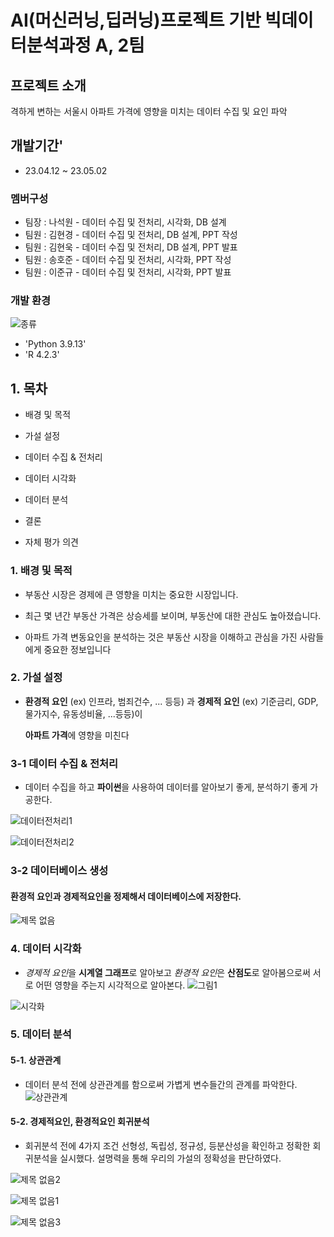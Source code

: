 # AI(머신러닝,딥러닝)프로젝트 기반 빅데이터분석과정 A, 2팀

## 프로젝트 소개
격하게 변하는 서울시 아파트 가격에 영향을 미치는 데이터 수집 및 요인 파악
## 개발기간'
* 23.04.12 ~ 23.05.02

### 멤버구성
 - 팀장 : 나석원 - 데이터 수집 및 전처리, 시각화, DB 설계
 - 팀원 : 김현경 - 데이터 수집 및 전처리, DB 설계, PPT 작성
 - 팀원 : 김현욱 - 데이터 수집 및 전처리, DB 설계, PPT 발표
 - 팀원 : 송호준 - 데이터 수집 및 전처리, 시각화, PPT 작성
 - 팀원 : 이준규 - 데이터 수집 및 전처리, 시각화, PPT 발표

### 개발 환경

![종류](https://user-images.githubusercontent.com/127808906/235382737-7daa8bf7-ba0c-412b-932c-e3852eb71dbc.png)

- 'Python 3.9.13'
- 'R 4.2.3'

## 1. 목차

- 배경 및 목적

- 가설 설정 

- 데이터 수집 & 전처리

- 데이터 시각화


- 데이터 분석

- 결론

- 자체 평가 의견

### 1. 배경 및 목적
- 부동산 시장은 경제에 큰 영향을 미치는 중요한 시장입니다.

- 최근 몇 년간 부동산 가격은 상승세를 보이며, 부동산에 대한 관심도 높아졌습니다.

- 아파트 가격 변동요인을 분석하는 것은 부동산 시장을 이해하고 관심을 가진 사람들에게 중요한 정보입니다

### 2. 가설 설정

- **환경적 요인** (ex) 인프라, 범죄건수, ... 등등) 과 **경제적 요인** (ex) 기준금리, GDP, 물가지수, 유동성비율, ...등등)이

     **아파트 가격**에 영향을 미친다

### 3-1 데이터 수집 & 전처리

- 데이터 수집을 하고 **파이썬**을 사용하여 데이터를 알아보기 좋게, 분석하기 좋게 가공한다.

![데이터전처리1](https://user-images.githubusercontent.com/127808906/235382251-1de5ded9-b543-4fef-a986-cc31fb3cf39c.png)

![데이터전처리2](https://user-images.githubusercontent.com/127808906/235382263-915a3ca8-bba1-46a0-b944-936fd212c0d9.png)

### 3-2 데이터베이스 생성
#### 환경적 요인과 경제적요인을 정제해서 데이터베이스에 저장한다.
![제목 없음](https://user-images.githubusercontent.com/127808906/235381834-59ce0bfa-e78b-4c6c-bd78-e0b45b3a267e.png)


### 4. 데이터 시각화
- *경제적 요인*을 **시계열 그래프**로 알아보고 *환경적 요인*은 **산점도**로 알아봄으로써 서로 어떤 영향을 주는지 시각적으로 알아본다.
![그림1](https://user-images.githubusercontent.com/127808906/235381781-f1819a41-70c3-4081-8474-11c3ce04e250.png)

![시각화](https://user-images.githubusercontent.com/127808906/235383471-19c0b45f-da6b-498c-817a-d7974835ab27.png)

### 5. 데이터 분석
#### 5-1. 상관관계
- 데이터 분석 전에 상관관계를 함으로써 가볍게 변수들간의 관계를 파악한다.
![상관관계](https://user-images.githubusercontent.com/127808906/235382640-4c0b5953-45e3-491e-9763-b3adf14065f5.png)

#### 5-2. 경제적요인, 환경적요인 회귀분석

- 회귀분석 전에 4가지 조건 선형성, 독립성, 정규성, 등분산성을 확인하고 정확한 회귀분석을 실시했다. 설명력을 통해 우리의 가설의 정확성을 판단하였다.

![제목 없음2](https://user-images.githubusercontent.com/127808906/235382027-3c72f087-52f8-474f-ba5b-66601a9f7d86.png)

![제목 없음1](https://user-images.githubusercontent.com/127808906/235382034-f29c69e2-3cec-4096-b1b1-95e5919acffd.png)

![제목 없음3](https://user-images.githubusercontent.com/127808906/235382134-67c98bd4-7225-43f4-a109-bb92b3e6b1fe.png)






